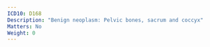 ```yaml
---
ICD10: D168
Description: "Benign neoplasm: Pelvic bones, sacrum and coccyx"
Matters: No
Weight: 0
---
```

